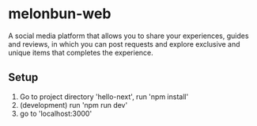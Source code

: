 # melonbun-web
A social media platform that allows you to share your experiences, guides and reviews, in which you can post requests and explore exclusive and unique items that completes the experience.

## Setup
1. Go to project directory 'hello-next', run 'npm install'
2. (development) run 'npm run dev'
3. go to 'localhost:3000'
